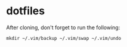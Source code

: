 # dotfiles

After cloning, don't forget to run the following:
```
mkdir ~/.vim/backup ~/.vim/swap ~/.vim/undo
```

